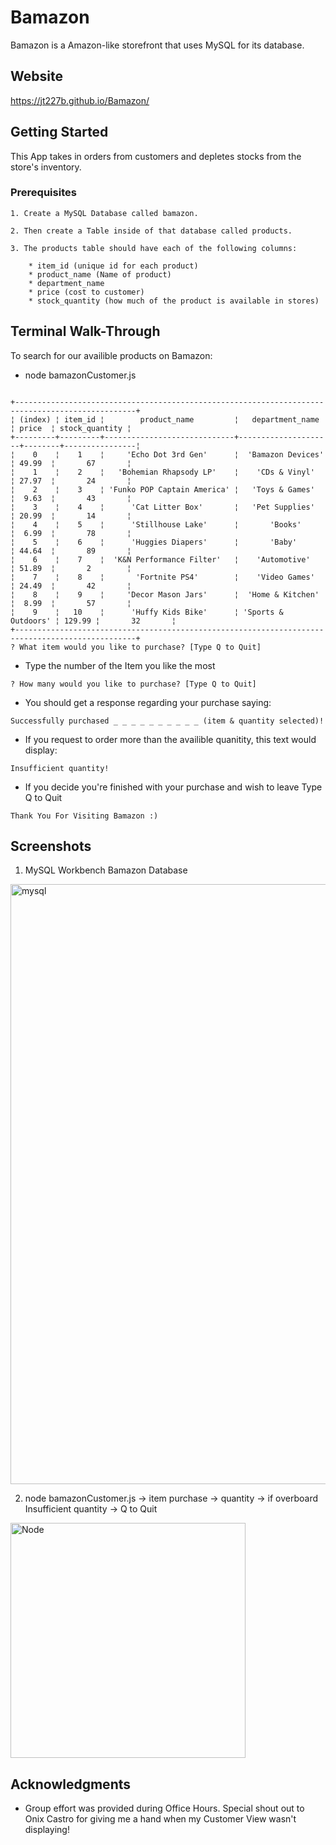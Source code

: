 # Bamazon

Bamazon is a Amazon-like storefront that uses MySQL for its database.

## Website
https://jt227b.github.io/Bamazon/

## Getting Started

 This App takes in orders from customers and depletes stocks from the store's inventory.

### Prerequisites 


```
1. Create a MySQL Database called bamazon.

2. Then create a Table inside of that database called products.

3. The products table should have each of the following columns:

    * item_id (unique id for each product)
    * product_name (Name of product)
    * department_name
    * price (cost to customer)
    * stock_quantity (how much of the product is available in stores)

```

## Terminal Walk-Through

To search for our availible products on Bamazon:

* node bamazonCustomer.js

```

+-------------------------------------------------------------------------------------------------+
¦ (index) ¦ item_id ¦        product_name         ¦   department_name   ¦ price  ¦ stock_quantity ¦
+---------+---------+-----------------------------+---------------------+--------+----------------¦
¦    0    ¦    1    ¦     'Echo Dot 3rd Gen'      ¦  'Bamazon Devices'  ¦ 49.99  ¦       67       ¦
¦    1    ¦    2    ¦   'Bohemian Rhapsody LP'    ¦    'CDs & Vinyl'    ¦ 27.97  ¦       24       ¦
¦    2    ¦    3    ¦ 'Funko POP Captain America' ¦   'Toys & Games'    ¦  9.63  ¦       43       ¦
¦    3    ¦    4    ¦      'Cat Litter Box'       ¦   'Pet Supplies'    ¦ 20.99  ¦       14       ¦
¦    4    ¦    5    ¦      'Stillhouse Lake'      ¦       'Books'       ¦  6.99  ¦       78       ¦
¦    5    ¦    6    ¦      'Huggies Diapers'      ¦       'Baby'        ¦ 44.64  ¦       89       ¦
¦    6    ¦    7    ¦  'K&N Performance Filter'   ¦    'Automotive'     ¦ 51.89  ¦       2        ¦
¦    7    ¦    8    ¦       'Fortnite PS4'        ¦    'Video Games'    ¦ 24.49  ¦       42       ¦
¦    8    ¦    9    ¦     'Decor Mason Jars'      ¦  'Home & Kitchen'   ¦  8.99  ¦       57       ¦
¦    9    ¦   10    ¦      'Huffy Kids Bike'      ¦ 'Sports & Outdoors' ¦ 129.99 ¦       32       ¦
+-------------------------------------------------------------------------------------------------+
? What item would you like to purchase? [Type Q to Quit]

```
* Type the number of the Item you like the most

```
? How many would you like to purchase? [Type Q to Quit] 
```
* You should get a response regarding your purchase saying:

```
Successfully purchased _ _ _ _ _ _ _ _ _ _ (item & quantity selected)!
```
* If you request to order more than the availible quanitity, this text would display:

```
Insufficient quantity!
```

* If you decide you're finished with your purchase and wish to leave Type Q to Quit

```
Thank You For Visiting Bamazon :)
```

## Screenshots

1. MySQL Workbench Bamazon Database 
<img width="960" alt="mysql" src="https://user-images.githubusercontent.com/46248532/56783602-30ad1580-67b2-11e9-8677-01271f93565d.png">

2. node bamazonCustomer.js -> item purchase -> quantity -> if overboard Insufficient quantity -> Q to Quit
<img width="376" alt="Node" src="https://user-images.githubusercontent.com/46248532/56783628-4faba780-67b2-11e9-8da5-3c99b3913cc2.png">



## Acknowledgments

* Group effort was provided during Office Hours. Special shout out to Onix Castro for giving me a hand when my Customer View wasn't displaying!

